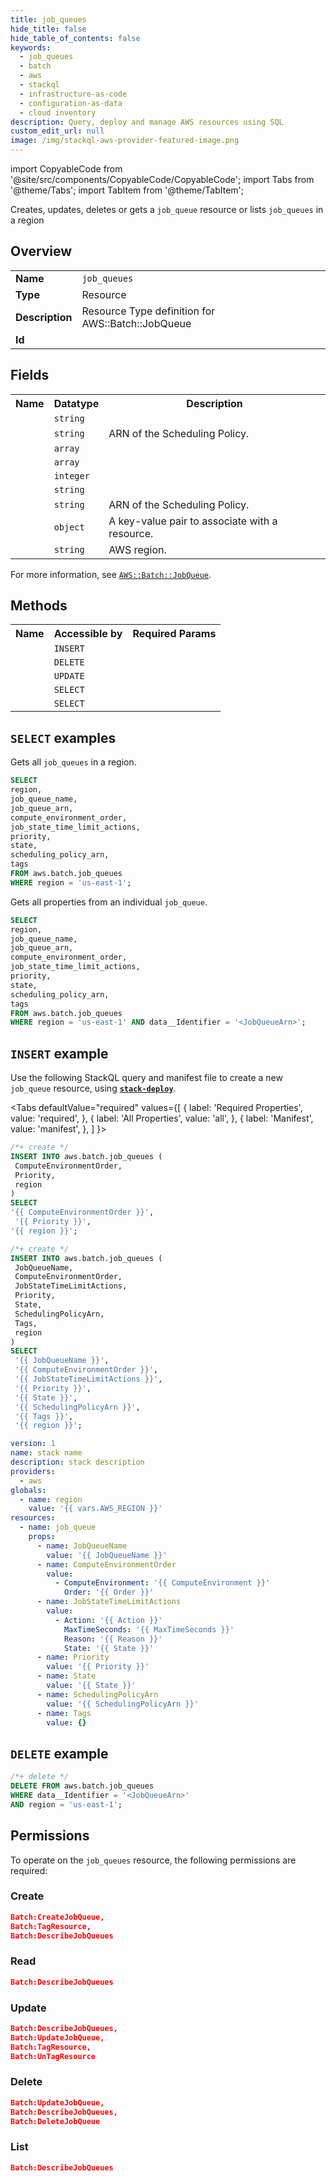 ```yaml
---
title: job_queues
hide_title: false
hide_table_of_contents: false
keywords:
  - job_queues
  - batch
  - aws
  - stackql
  - infrastructure-as-code
  - configuration-as-data
  - cloud inventory
description: Query, deploy and manage AWS resources using SQL
custom_edit_url: null
image: /img/stackql-aws-provider-featured-image.png
---
```


import CopyableCode from '@site/src/components/CopyableCode/CopyableCode';
import Tabs from '@theme/Tabs';
import TabItem from '@theme/TabItem';

Creates, updates, deletes or gets a <code>job_queue</code> resource or lists <code>job_queues</code> in a region

## Overview
<table>
<tbody>
<tr><td><b>Name</b></td><td><code>job_queues</code></td></tr>
<tr><td><b>Type</b></td><td>Resource</td></tr>
<tr><td><b>Description</b></td><td>Resource Type definition for AWS::Batch::JobQueue</td></tr>
<tr><td><b>Id</b></td><td><CopyableCode code="aws.batch.job_queues" /></td></tr>
</tbody>
</table>

## Fields
<table>
<tbody>
<tr><th>Name</th><th>Datatype</th><th>Description</th></tr><tr><td><CopyableCode code="job_queue_name" /></td><td><code>string</code></td><td></td></tr>
<tr><td><CopyableCode code="job_queue_arn" /></td><td><code>string</code></td><td>ARN of the Scheduling Policy.</td></tr>
<tr><td><CopyableCode code="compute_environment_order" /></td><td><code>array</code></td><td></td></tr>
<tr><td><CopyableCode code="job_state_time_limit_actions" /></td><td><code>array</code></td><td></td></tr>
<tr><td><CopyableCode code="priority" /></td><td><code>integer</code></td><td></td></tr>
<tr><td><CopyableCode code="state" /></td><td><code>string</code></td><td></td></tr>
<tr><td><CopyableCode code="scheduling_policy_arn" /></td><td><code>string</code></td><td>ARN of the Scheduling Policy.</td></tr>
<tr><td><CopyableCode code="tags" /></td><td><code>object</code></td><td>A key-value pair to associate with a resource.</td></tr>
<tr><td><CopyableCode code="region" /></td><td><code>string</code></td><td>AWS region.</td></tr>
</tbody>
</table>

For more information, see <a href="https://docs.aws.amazon.com/AWSCloudFormation/latest/UserGuide/aws-resource-batch-jobqueue.html"><code>AWS::Batch::JobQueue</code></a>.

## Methods

<table>
<tbody>
  <tr>
    <th>Name</th>
    <th>Accessible by</th>
    <th>Required Params</th>
  </tr>
  <tr>
    <td><CopyableCode code="create_resource" /></td>
    <td><code>INSERT</code></td>
    <td><CopyableCode code="ComputeEnvironmentOrder, Priority, region" /></td>
  </tr>
  <tr>
    <td><CopyableCode code="delete_resource" /></td>
    <td><code>DELETE</code></td>
    <td><CopyableCode code="data__Identifier, region" /></td>
  </tr>
  <tr>
    <td><CopyableCode code="update_resource" /></td>
    <td><code>UPDATE</code></td>
    <td><CopyableCode code="data__Identifier, data__PatchDocument, region" /></td>
  </tr>
  <tr>
    <td><CopyableCode code="list_resources" /></td>
    <td><code>SELECT</code></td>
    <td><CopyableCode code="region" /></td>
  </tr>
  <tr>
    <td><CopyableCode code="get_resource" /></td>
    <td><code>SELECT</code></td>
    <td><CopyableCode code="data__Identifier, region" /></td>
  </tr>
</tbody>
</table>

## `SELECT` examples
Gets all <code>job_queues</code> in a region.
```sql
SELECT
region,
job_queue_name,
job_queue_arn,
compute_environment_order,
job_state_time_limit_actions,
priority,
state,
scheduling_policy_arn,
tags
FROM aws.batch.job_queues
WHERE region = 'us-east-1';
```
Gets all properties from an individual <code>job_queue</code>.
```sql
SELECT
region,
job_queue_name,
job_queue_arn,
compute_environment_order,
job_state_time_limit_actions,
priority,
state,
scheduling_policy_arn,
tags
FROM aws.batch.job_queues
WHERE region = 'us-east-1' AND data__Identifier = '<JobQueueArn>';
```

## `INSERT` example

Use the following StackQL query and manifest file to create a new <code>job_queue</code> resource, using [__`stack-deploy`__](https://pypi.org/project/stack-deploy/).

<Tabs
    defaultValue="required"
    values={[
      { label: 'Required Properties', value: 'required', },
      { label: 'All Properties', value: 'all', },
      { label: 'Manifest', value: 'manifest', },
    ]
}>
<TabItem value="required">

```sql
/*+ create */
INSERT INTO aws.batch.job_queues (
 ComputeEnvironmentOrder,
 Priority,
 region
)
SELECT 
'{{ ComputeEnvironmentOrder }}',
 '{{ Priority }}',
'{{ region }}';
```
</TabItem>
<TabItem value="all">

```sql
/*+ create */
INSERT INTO aws.batch.job_queues (
 JobQueueName,
 ComputeEnvironmentOrder,
 JobStateTimeLimitActions,
 Priority,
 State,
 SchedulingPolicyArn,
 Tags,
 region
)
SELECT 
 '{{ JobQueueName }}',
 '{{ ComputeEnvironmentOrder }}',
 '{{ JobStateTimeLimitActions }}',
 '{{ Priority }}',
 '{{ State }}',
 '{{ SchedulingPolicyArn }}',
 '{{ Tags }}',
 '{{ region }}';
```
</TabItem>
<TabItem value="manifest">

```yaml
version: 1
name: stack name
description: stack description
providers:
  - aws
globals:
  - name: region
    value: '{{ vars.AWS_REGION }}'
resources:
  - name: job_queue
    props:
      - name: JobQueueName
        value: '{{ JobQueueName }}'
      - name: ComputeEnvironmentOrder
        value:
          - ComputeEnvironment: '{{ ComputeEnvironment }}'
            Order: '{{ Order }}'
      - name: JobStateTimeLimitActions
        value:
          - Action: '{{ Action }}'
            MaxTimeSeconds: '{{ MaxTimeSeconds }}'
            Reason: '{{ Reason }}'
            State: '{{ State }}'
      - name: Priority
        value: '{{ Priority }}'
      - name: State
        value: '{{ State }}'
      - name: SchedulingPolicyArn
        value: '{{ SchedulingPolicyArn }}'
      - name: Tags
        value: {}

```
</TabItem>
</Tabs>

## `DELETE` example

```sql
/*+ delete */
DELETE FROM aws.batch.job_queues
WHERE data__Identifier = '<JobQueueArn>'
AND region = 'us-east-1';
```

## Permissions

To operate on the <code>job_queues</code> resource, the following permissions are required:

### Create
```json
Batch:CreateJobQueue,
Batch:TagResource,
Batch:DescribeJobQueues
```

### Read
```json
Batch:DescribeJobQueues
```

### Update
```json
Batch:DescribeJobQueues,
Batch:UpdateJobQueue,
Batch:TagResource,
Batch:UnTagResource
```

### Delete
```json
Batch:UpdateJobQueue,
Batch:DescribeJobQueues,
Batch:DeleteJobQueue
```

### List
```json
Batch:DescribeJobQueues
```
